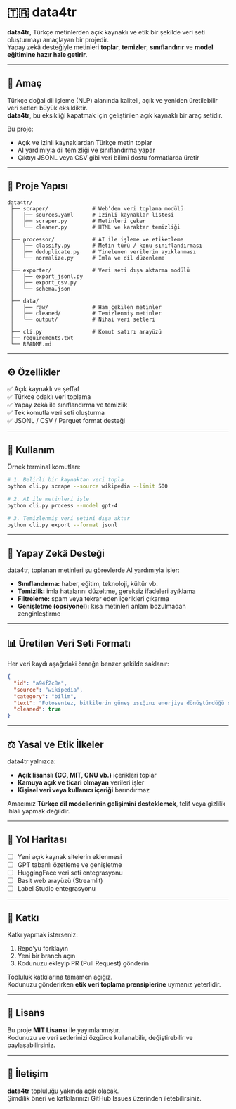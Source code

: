 # 🇹🇷 data4tr

**data4tr**, Türkçe metinlerden açık kaynaklı ve etik bir şekilde veri seti oluşturmayı amaçlayan bir projedir.  
Yapay zekâ desteğiyle metinleri **toplar**, **temizler**, **sınıflandırır** ve **model eğitimine hazır hale getirir**.

---

## 🎯 Amaç

Türkçe doğal dil işleme (NLP) alanında kaliteli, açık ve yeniden üretilebilir veri setleri büyük eksikliktir.  
**data4tr**, bu eksikliği kapatmak için geliştirilen açık kaynaklı bir araç setidir.

Bu proje:
- Açık ve izinli kaynaklardan Türkçe metin toplar  
- AI yardımıyla dil temizliği ve sınıflandırma yapar  
- Çıktıyı JSONL veya CSV gibi veri bilimi dostu formatlarda üretir  

---

## 🧱 Proje Yapısı

```
data4tr/
 ├── scraper/              # Web’den veri toplama modülü
 │   ├── sources.yaml      # İzinli kaynaklar listesi
 │   ├── scraper.py        # Metinleri çeker
 │   └── cleaner.py        # HTML ve karakter temizliği
 │
 ├── processor/            # AI ile işleme ve etiketleme
 │   ├── classify.py       # Metin türü / konu sınıflandırması
 │   ├── deduplicate.py    # Yinelenen verilerin ayıklanması
 │   └── normalize.py      # İmla ve dil düzenleme
 │
 ├── exporter/             # Veri seti dışa aktarma modülü
 │   ├── export_jsonl.py
 │   ├── export_csv.py
 │   └── schema.json
 │
 ├── data/
 │   ├── raw/              # Ham çekilen metinler
 │   ├── cleaned/          # Temizlenmiş metinler
 │   └── output/           # Nihai veri setleri
 │
 ├── cli.py                # Komut satırı arayüzü
 ├── requirements.txt
 └── README.md
```

---

## ⚙️ Özellikler

✅ Açık kaynaklı ve şeffaf  
✅ Türkçe odaklı veri toplama  
✅ Yapay zekâ ile sınıflandırma ve temizlik  
✅ Tek komutla veri seti oluşturma  
✅ JSONL / CSV / Parquet format desteği  

---

## 🚀 Kullanım

Örnek terminal komutları:

```bash
# 1. Belirli bir kaynaktan veri topla
python cli.py scrape --source wikipedia --limit 500

# 2. AI ile metinleri işle
python cli.py process --model gpt-4

# 3. Temizlenmiş veri setini dışa aktar
python cli.py export --format jsonl
```

---

## 🧠 Yapay Zekâ Desteği

data4tr, toplanan metinleri şu görevlerde AI yardımıyla işler:

- **Sınıflandırma:** haber, eğitim, teknoloji, kültür vb.  
- **Temizlik:** imla hatalarını düzeltme, gereksiz ifadeleri ayıklama  
- **Filtreleme:** spam veya tekrar eden içerikleri çıkarma  
- **Genişletme (opsiyonel):** kısa metinleri anlam bozulmadan zenginleştirme  

---

## 📊 Üretilen Veri Seti Formatı

Her veri kaydı aşağıdaki örneğe benzer şekilde saklanır:

```json
{
  "id": "a94f2c8e",
  "source": "wikipedia",
  "category": "bilim",
  "text": "Fotosentez, bitkilerin güneş ışığını enerjiye dönüştürdüğü süreçtir.",
  "cleaned": true
}
```

---

## ⚖️ Yasal ve Etik İlkeler

data4tr yalnızca:
- **Açık lisanslı (CC, MIT, GNU vb.)** içerikleri toplar  
- **Kamuya açık ve ticari olmayan** verileri işler  
- **Kişisel veri veya kullanıcı içeriği** barındırmaz  

Amacımız **Türkçe dil modellerinin gelişimini desteklemek**, telif veya gizlilik ihlali yapmak değildir.

---

## 🧩 Yol Haritası

- [ ] Yeni açık kaynak sitelerin eklenmesi  
- [ ] GPT tabanlı özetleme ve genişletme  
- [ ] HuggingFace veri seti entegrasyonu  
- [ ] Basit web arayüzü (Streamlit)  
- [ ] Label Studio entegrasyonu  

---

## 🤝 Katkı

Katkı yapmak isterseniz:
1. Repo’yu forklayın  
2. Yeni bir branch açın  
3. Kodunuzu ekleyip PR (Pull Request) gönderin  

Topluluk katkılarına tamamen açığız.  
Kodunuzu gönderirken **etik veri toplama prensiplerine** uymanız yeterlidir.

---

## 📜 Lisans

Bu proje **MIT Lisansı** ile yayımlanmıştır.  
Kodunuzu ve veri setlerinizi özgürce kullanabilir, değiştirebilir ve paylaşabilirsiniz.

---

## 💬 İletişim

**data4tr** topluluğu yakında açık olacak.  
Şimdilik öneri ve katkılarınızı GitHub Issues üzerinden iletebilirsiniz.
